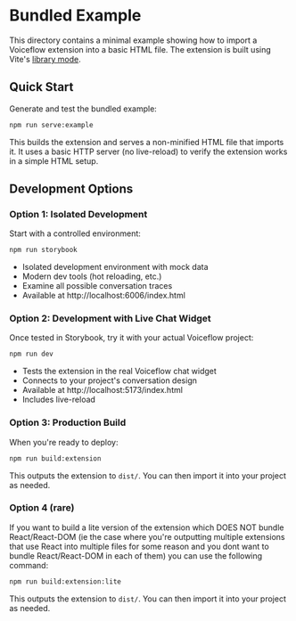 # Bundled Example

This directory contains a minimal example showing how to import a Voiceflow extension into a basic HTML file. The extension is built using Vite's [library mode](https://vite.dev/guide/build.html#library-mode).

## Quick Start

Generate and test the bundled example:

```sh
npm run serve:example
```

This builds the extension and serves a non-minified HTML file that imports it. It uses a basic HTTP server (no live-reload) to verify the extension works in a simple HTML setup.

## Development Options

### Option 1: Isolated Development

Start with a controlled environment:

```sh
npm run storybook
```

- Isolated development environment with mock data
- Modern dev tools (hot reloading, etc.)
- Examine all possible conversation traces
- Available at http://localhost:6006/index.html

### Option 2: Development with Live Chat Widget

Once tested in Storybook, try it with your actual Voiceflow project:

```sh
npm run dev
```

- Tests the extension in the real Voiceflow chat widget
- Connects to your project's conversation design
- Available at http://localhost:5173/index.html
- Includes live-reload

### Option 3: Production Build

When you're ready to deploy:

```sh
npm run build:extension
```

This outputs the extension to `dist/`. You can then import it into your project as needed.

### Option 4 (rare)

If you want to build a lite version of the extension which DOES NOT bundle React/React-DOM (ie the case where you're outputting multiple extensions that use React into multiple files for some reason and you dont want to bundle React/React-DOM in each of them) you can use the following command:

```sh
npm run build:extension:lite
```

This outputs the extension to `dist/`. You can then import it into your project as needed.

